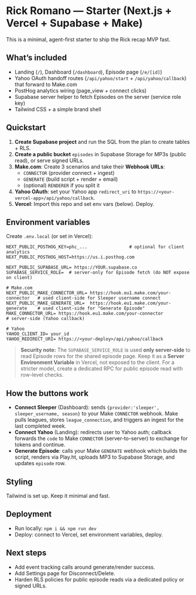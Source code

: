 # Rick Romano — Starter (Next.js + Vercel + Supabase + Make)

This is a minimal, agent-first starter to ship the Rick recap MVP fast.

## What’s included
- Landing (`/`), Dashboard (`/dashboard`), Episode page (`/e/[id]`)
- Yahoo OAuth handoff routes (`/api/yahoo/start` + `/api/yahoo/callback`) that forward to Make.com
- PostHog analytics wiring (page_view + connect clicks)
- Supabase server helper to fetch Episodes on the server (service role key)
- Tailwind CSS + a simple brand shell

## Quickstart
1. **Create Supabase project** and run the SQL from the plan to create tables + RLS.
2. **Create a public bucket** `episodes` in Supabase Storage for MP3s (public read), or serve signed URLs.
3. **Make.com**: Create 3 scenarios and take their **Webhook URLs**:
   - `CONNECTOR` (provider connect + ingest)
   - `GENERATE` (build script + render + email)
   - (optional) `RENDERER` if you split it
4. **Yahoo OAuth**: set your Yahoo app `redirect_uri` to `https://<your-vercel-app>/api/yahoo/callback`.
5. **Vercel**: Import this repo and set env vars (below). Deploy.

## Environment variables
Create `.env.local` (or set in Vercel):

```
NEXT_PUBLIC_POSTHOG_KEY=phc_...                # optional for client analytics
NEXT_PUBLIC_POSTHOG_HOST=https://us.i.posthog.com

NEXT_PUBLIC_SUPABASE_URL= https://YOUR.supabase.co
SUPABASE_SERVICE_ROLE=  # server-only for Episode fetch (do NOT expose on client)

# Make.com
NEXT_PUBLIC_MAKE_CONNECTOR_URL= https://hook.eu1.make.com/your-connector   # used client-side for Sleeper username connect
NEXT_PUBLIC_MAKE_GENERATE_URL=  https://hook.eu1.make.com/your-generate    # used client-side for "Generate Episode"
MAKE_CONNECTOR_URL= https://hook.eu1.make.com/your-connector               # server-side (Yahoo callback)

# Yahoo
YAHOO_CLIENT_ID= your_id
YAHOO_REDIRECT_URI= https://<your-deploy>/api/yahoo/callback
```

> **Security note:** The `SUPABASE_SERVICE_ROLE` is used **only server-side** to read Episode rows for the shared episode page. Keep it as a **Server Environment Variable** in Vercel, not exposed to the client. For a stricter model, create a dedicated RPC for public episode read with row-level checks.

## How the buttons work
- **Connect Sleeper** (Dashboard): sends `{provider:'sleeper', sleeper_username, season}` to your Make `CONNECTOR` webhook. Make pulls leagues, stores `league_connection`, and triggers an ingest for the last completed week.
- **Connect Yahoo** (Landing): redirects user to Yahoo auth; callback forwards the `code` to Make `CONNECTOR` (server-to-server) to exchange for tokens and continue.
- **Generate Episode**: calls your Make `GENERATE` webhook which builds the script, renders via Play.ht, uploads MP3 to Supabase Storage, and updates `episode` row.

## Styling
Tailwind is set up. Keep it minimal and fast.

## Deployment
- Run locally: `npm i && npm run dev`
- Deploy: connect to Vercel, set environment variables, deploy.

## Next steps
- Add event tracking calls around generate/render success.
- Add Settings page for Disconnect/Delete.
- Harden RLS policies for public episode reads via a dedicated policy or signed URLs.
